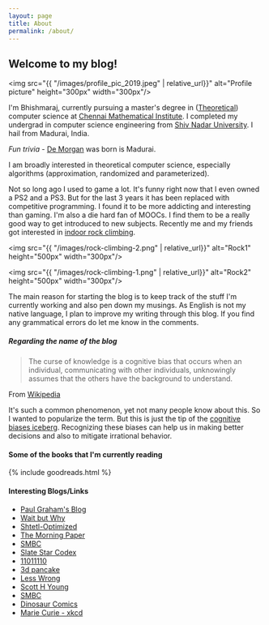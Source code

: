 ```yaml
---
layout: page
title: About
permalink: /about/
---
```


## Welcome to my blog! 

<img src="{{ "/images/profile_pic_2019.jpeg" | relative_url}}" alt="Profile picture" height="300px" width="300px"/>


I'm Bhishmaraj, currently pursuing a master's degree in ([Theoretical](https://introtcs.org/public/lec_01_introduction.html)) computer science at [Chennai Mathematical Institute](https://www.cmi.ac.in/people/student-profile.php?id=bhishma). I completed my undergrad in computer science engineering from [Shiv Nadar University](https://snu.edu.in/). I hail from Madurai, India. 

_Fun trivia_ - [De Morgan](https://en.wikipedia.org/wiki/Augustus_De_Morgan#Childhood) was born is Madurai. 

I am broadly interested in theoretical computer science, especially algorithms (approximation, randomized and parameterized). 

Not so long ago I used to game a lot. It's funny right now that I even owned a PS2 and a PS3. But for the last 3 years it has been replaced with competitive programming. I found it to be more addicting and interesting than gaming. I'm also a die hard fan of MOOCs. I find them to be a really good way to get introduced to new subjects. Recently me and my friends got interested in [indoor rock climbing](https://goo.gl/maps/ngSee2YXmvx2m1kR6). 

<p>
	
 <img src="{{ "/images/rock-climbing-2.png" | relative_url}}" alt="Rock1" height="500px" width="300px"/>

 <img src="{{ "/images/rock-climbing-1.png" | relative_url}}" alt="Rock2" height="500px" width="300px"/>

</p>

The main reason for starting the blog is to keep track of the stuff I'm currently working and also pen down my musings. As English is not my native language, I plan to improve my writing through this blog. If you find any grammatical errors do let me know in the comments.



##### Regarding the name of the blog  

>The curse of knowledge is a cognitive bias that occurs when an individual, communicating with other individuals, unknowingly assumes that the others have the background to understand.

From [Wikipedia](https://en.wikipedia.org/wiki/Curse_of_knowledge)

It's such a common phenomenon, yet not many people know about this. So I wanted to popularize the term. But this is just the tip of the [cognitive biases iceberg](https://yourbias.is/). Recognizing these biases can help us in making better decisions and also to mitigate irrational behavior.  


#### Some of the books that I'm currently reading

{% include goodreads.html %}

#### Interesting Blogs/Links

*   [Paul Graham's Blog](http://paulgraham.com/)
*   [Wait but Why](https://waitbutwhy.com/)
*   [Shtetl-Optimized](https://www.scottaaronson.com/blog/)
*   [The Morning Paper](https://blog.acolyer.org/)
*   [SMBC](https://www.smbc-comics.com/)
*   [Slate Star Codex](https://slatestarcodex.com/)
*   [11011110](https://11011110.github.io/blog/)
*   [3d pancake](http://3dpancakes.typepad.com/)
*	[Less Wrong](https://www.lesswrong.com/)
*	[Scott H Young](https://www.scotthyoung.com/blog/)
*	[SMBC](https://www.smbc-comics.com/)
*	[Dinosaur Comics](https://www.qwantz.com/)
*	[Marie Curie - xkcd](https://xkcd.com/896/)


